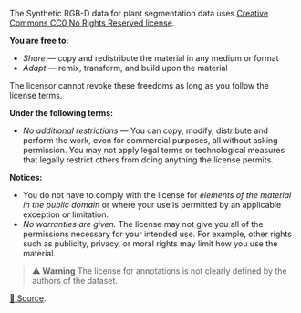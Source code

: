 The Synthetic RGB-D data for plant segmentation data uses [Creative Commons CC0 No Rights Reserved license](https://creativecommons.org/publicdomain/zero/1.0/).

**You are free to:**

- _Share_ — copy and redistribute the material in any medium or format
- _Adapt_ — remix, transform, and build upon the material

The licensor cannot revoke these freedoms as long as you follow the license terms.

**Under the following terms:**

- _No additional restrictions_ — You can copy, modify, distribute and perform the work, even for commercial purposes, all without asking permission. You may not apply legal terms or technological measures that legally restrict others from doing anything the license permits.

**Notices:**

- You do not have to comply with the license for _elements of the material in the public domain_ or where your use is permitted by an applicable exception or limitation.
- _No warranties are given._ The license may not give you all of the permissions necessary for your intended use. For example, other rights such as publicity, privacy, or moral rights may limit how you use the material.

> **⚠️ Warning** The license for annotations is not clearly defined by the authors of the dataset.

[🔗 Source](https://www.kaggle.com/datasets/harlequeen/synthetic-rgbd-images-of-plants).
